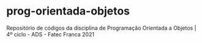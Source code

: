 # prog-orientada-objetos
Repositório de códigos da disciplina de Programação Orientada a Objetos | 4º ciclo - ADS - Fatec Franca 2021
